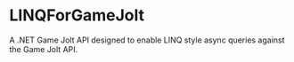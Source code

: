 # LINQForGameJolt
A .NET Game Jolt API designed to enable LINQ style async queries against the Game Jolt API.

